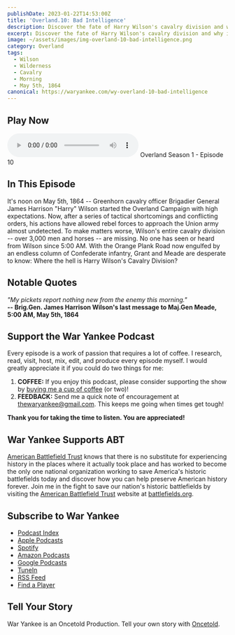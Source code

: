 ```yaml
---
publishDate: 2023-01-22T14:53:00Z
title: 'Overland.10: Bad Intelligence'
description: Discover the fate of Harry Wilson's cavalry division and why it was absent and miles away during the opening hours of the Battle of the Wilderness (Part I).
excerpt: Discover the fate of Harry Wilson's cavalry division and why it was absent and miles away during the opening hours of the Battle of the Wilderness (Part I).
image: ~/assets/images/img-overland-10-bad-intelligence.png
category: Overland
tags:
  - Wilson
  - Wilderness
  - Cavalry
  - Morning
  - May 5th, 1864
canonical: https://waryankee.com/wy-overland-10-bad-intelligence
---
```


## Play Now

<audio id="player" controls type="audio/mpeg" src="https://op3.dev/e/storage.googleapis.com/storage.oncetold.net/80000013/20800042/wy10-bad-intelligence.mp3">Your browser does not support the audio element.</audio>
Overland Season 1 - Episode 10

## In This Episode

It's noon on May 5th, 1864 -- Greenhorn cavalry officer Brigadier General James Harrison "Harry" Wilson started the Overland Campaign with high expectations. Now, after a series of tactical shortcomings and conflicting orders, his actions have allowed rebel forces to approach the Union army almost undetected. To make matters worse, Wilson's entire cavalry division -- over 3,000 men and horses -- are missing. No one has seen or heard from Wilson since 5:00 AM. With the Orange Plank Road now engulfed by an endless column of Confederate infantry, Grant and Meade are desperate to know: Where the hell is Harry Wilson's Cavalry Division?

## Notable Quotes

_"My pickets report nothing new from the enemy this morning."_<br />
**-- Brig.Gen. James Harrison Wilson's last message to Maj.Gen Meade, 5:00 AM, May 5th, 1864**

## Support the War Yankee Podcast

Every episode is a work of passion that requires a lot of coffee. I research, read, visit, host, mix, edit, and produce every episode myself. I would greatly appreciate it if you could do two things for me:

1. **COFFEE:** If you enjoy this podcast, please consider supporting the show by <a href="https://www.buymeacoffee.com/waryankee" target="_blank">buying me a cup of coffee</a> (or two)!
2. **FEEDBACK:** Send me a quick note of encouragement at <a href="mailto:thewaryankee@gmail.com" target="_blank">thewaryankee@gmail.com</a>. This keeps me going when times get tough!

**Thank you for taking the time to listen. You are appreciated!**

## War Yankee Supports ABT

<a href="https://battlefields.org/" target="_blank">American Battlefield Trust</a> knows that there is no substitute for experiencing history in the places where it actually took place and has worked to become the only one national organization working to save America's historic battlefields today and discover how you can help preserve American history forever. Join me in the fight to save our nation's historic battlefields by visiting the <a href="https://battlefields.org/" target="_blank">American Battlefield Trust</a> website at <a href="https://battlefields.org/" target="_blank">battlefields.org</a>.

## Subscribe to War Yankee

- [Podcast Index](https://podcastindex.org/podcast/452056)
- [Apple Podcasts](https://podcasts.apple.com/us/podcast/war-yankee-overland/id1522169260)
- [Spotify](https://open.spotify.com/show/11DdsrFO3YzN21OCcUd00b)
- [Amazon Podcasts](https://music.amazon.com/podcasts/992ad074-6693-4521-b97e-fb46ecfb10fa/war-yankee---overland)
- [Google Podcasts](https://podcasts.google.com/feed/aHR0cHM6Ly93YXJ5YW5rZWUubGlic3luLmNvbS9yc3M)
- [TuneIn](https://tunein.com/podcasts/Education-Podcasts/War-Yankee-p1345650/)
- [RSS Feed](https://storage.googleapis.com/feeds.oncetold.net/80000013.rss)
- [Find a Player](https://podnews.net/podcast/i7h7d)

## Tell Your Story

War Yankee is an Oncetold Production. Tell your own story with <a href="https://oncetold.us" target="_blank">Oncetold</a>.
